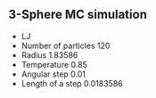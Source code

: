 ## 3-Sphere MC simulation 
* LJ
* Number of particles	120
* Radius	1.83586
* Temperature	0.85 
* Angular step	0.01 
* Length of a step	0.0183586
